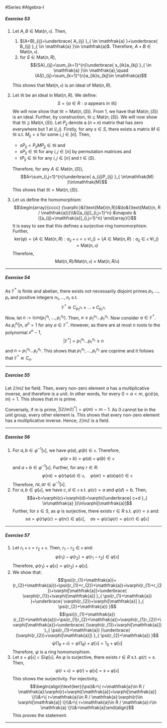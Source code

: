 #Series #Algebra-I 

##### Exercise 53
1. Let $A,B\in \text{Mat}(n,\mathfrak{a})$. Then, 
	1. $(A+B)_{ij}=\underbrace{ A_{ij} }_{ \in \mathfrak{a} }+\underbrace{ B_{ij} }_{ \in \mathfrak{a} }\in \mathfrak{a}$. Therefore, $A+B\in \text{Mat}(n,\mathfrak{a})$.
	2. for $S\in \text{Mat}(n,R)$,$$(SA)_{ij}=\sum_{k=1}^{n}\underbrace{ s_{ik}a_{kj} }_{ \in \mathfrak{a} }\in \mathfrak{a},\quad (AS)_{ij}=\sum_{k=1}^{n}a_{ik}s_{kj}\in \mathfrak{a}$$
	   
	This shows that $\text{Mat}(n,\mathfrak{a})$ is an ideal of $\text{Mat}(n,R)$.
2. Let $\mathfrak{M}$ be an ideal in $\text{Mat}(n,R)$. We define: $$S=\{ a\in R:a\text{ appears in }\mathfrak{M} \}$$We will now show that $\mathfrak{M}=\text{Mat}(n,(S))$. From 1, we have that $\text{Mat}(n,(S))$ is an ideal. Further, by construction, $\mathfrak{M}\subseteq \text{Mat}(n,(S))$. We will now show that $\mathfrak{M}\supseteq \text{Mat}(n,(S))$. Let $P_{ij}$ denote a $(n\times n)$ matrix that has zero everywhere but $1$ at $(i,j)$. Firstly, for any $s\in S$, there exists a matrix $M\in \mathfrak{M}$ s.t. $M_{ij}=s$ for some $i,j\in[n]$.  Then, 
	- $sP_{ij}=P_{ii}MP_{jj}\in\mathfrak{M}$ and
	- $sP_{ij}\in \mathfrak{M}$ for any $i,j\in[n]$ by permutation matrices and
	- $t P_{ij}\in\mathfrak{M}$ for any $i,j\in[n]$ and $t\in(S)$.
	  
	Therefore, for any $A\in \text{Mat}(n,(S))$, $$A=\sum_{i,j=1}^{n}\underbrace{ a_{ij}P_{ij} }_{ \in\mathfrak{M} }\in\mathfrak{M}$$
	This shows that $\mathfrak{M}=\text{Mat}(n,(S))$.
3. Let us define the homomorphism: $$\begin{array}{cccc} {\varphi:}&{\text{Mat}(n,R)}&\to&{\text{Mat}(n, R / \mathfrak{a})}\\&{[a_{ij}]_{i,j=1}^n} &\mapsto & {[a_{ij}+\mathfrak{a}]_{i,j=1}^n} \end{array}{}$$It is easy to see that this defines a surjective ring homomorphism. Further, $$\text{ker}(\varphi)=\{ A\in \text{Mat}(n,R): a_{ij}+\mathfrak{a}=\mathfrak{a}\ \forall i,j\}=\{ A\in \text{Mat}(n,R): a_{ij}\in\mathfrak{a}\ \forall i,j\}=\text{Mat}(n,\mathfrak{a})$$Therefore, $$\text{Mat}(n,R) / \text{Mat}(n,\mathfrak{a})\cong \text{Mat}(n, R / \mathfrak{a})$$
---
##### Exercise 54
As $\mathbb{F}^{*}$ is finite and abelian, there exists not necessarily disjoint primes $p_{1},\dots,p_{r}$ and positive integers $n_{1},\dots,n_{r}$ s.t. $$\mathbb{F}^{*}\cong C_{p_{1}^{n_{1}}}\times\dots \times C_{p_{r}^{n_{r}}}$$Now, let $n:=\text{lcm}(p_{1}^{n_{1}},\dots,p_{r}^{n_{r}})$. Then, $n\leq p_{1}^{n_{1}}\dots p_{r}^{n_{r}}$. Now consider $a\in \mathbb{F}^{*}$. As $p_{i}^{n_{i}}|n$, $a^n=1$ for any $a\in \mathbb{F}^{*}$. However, as there are at most $n$ roots to the polynomial $x^n-1$,$$\left| \mathbb{F}^* \right|=p_{1}^{n_{1}}\dots p_{r}^{n_{r}}\leq n $$ and $n=p_{1}^{n_{1}}\dots p_{r}^{n_{r}}$. This shows that $p_{1}^{n_{1}},\dots,p_{r}^{n_{r}}$ are coprime and it follows that $\mathbb{F}^{*}\cong C_{n}$.

---
##### Exercise 55
Let $\mathbb{Z} / m\mathbb{Z}$ be field. Then, every non-zero element $a$ has a multiplicative inverse, and therefore is a unit. In other words, for every $0<a<m$, $\gcd(a,m)=1$. This shows that $m$ is prime. 

Conversely, if $m$ is prime, $\left| (\mathbb{Z} / m\mathbb{Z})^{*} \right|=\varphi(m)=m-1$. As $0$ cannot be in the unit group, every other element is. This shows that every non-zero element has a multiplicative inverse. Hence, $\mathbb{Z} / m\mathbb{Z}$ is a field.


---
##### Exercise 56
1. For $a,b\in \varphi ^{-1}[\mathfrak{a}]$, we have $\varphi(a),\varphi(b)\in \mathfrak{a}$. Therefore, $$\varphi(a+b)=\varphi(a)+\varphi(b)\in\mathfrak{a}$$and $a+b\in \varphi ^{-1}[\mathfrak{a}]$. Further, for any $r\in R$: $$\varphi(ra)=\varphi(r)\varphi(a)\in \mathfrak{a},\quad \varphi(ar)=\varphi(a)\varphi(r)\in\mathfrak{a}$$Therefore, $ra,ar\in \varphi^{-1}[\mathfrak{a}]$.
2. For $a,b\in \varphi[\mathfrak{a}]$, we have $c,d\in \mathfrak{a}$ s.t. $\varphi(c)=a$ and $\varphi(d)=b$. Then, $$a+b=\varphi(c)+\varphi(d)=\varphi(\underbrace{ c+d }_{ \in\mathfrak{a} })\in\varphi[\mathfrak{a}]$$
	Further, for $s\in S$, as $\varphi$ is surjective, there exists $r\in R$ s.t. $\varphi(r)=s$ and: $$sa=\varphi(r)\varphi(c)=\varphi(rc)\in\varphi[\mathfrak{a}],\quad as=\varphi(c)\varphi(r)=\varphi(cr)\in\varphi[\mathfrak{a}]$$
---
##### Exercise 57
1. Let $r_{1}+\mathfrak{a}=r_{2}+\mathfrak{a}$. Then, $r_{1}-r_{2}\in \mathfrak{a}$ and: $$\varphi(r_{1})-\varphi(r_{2})=\varphi(r_{1}-r_{2})\in \varphi[\mathfrak{a}]$$ Therefore, $\varphi(r_{1})+\varphi[\mathfrak{a}]=\varphi(r_{2})+\varphi[\mathfrak{a}]$.
2. We show that: $$\psi((r_{1}+\mathfrak{a})+(r_{2}+\mathfrak{a}))=\psi((r_{1}+r_{2})+\mathfrak{a})=\varphi(r_{1}+r_{2})+\varphi[\mathfrak{a}]=\underbrace{ \varphi(r_{1})+\varphi[\mathfrak{a}] }_{ \psi(r_{1}+\mathfrak{a}) }+\underbrace{ \varphi(r_{2})+\varphi[\mathfrak{a}] }_{ \psi(r_{2}+\mathfrak{a}) }$$
	$$\psi((r_{1}+\mathfrak{a})(r_{2}+\mathfrak{a}))=\psi(r_{1}r_{2}+\mathfrak{a})=\varphi(r_{1}r_{2})+\varphi[\mathfrak{a}]=\underbrace{ (\varphi(r_{1})+\varphi[\mathfrak{a}]) }_{ \psi(r_{1}+\mathfrak{a}) }\underbrace{ (\varphi(r_{2})+\varphi[\mathfrak{a}]) }_{ \psi(r_{2}+\mathfrak{a}) }$$
	$$\psi(1_{R}+\mathfrak{a})=\varphi(1_{R})+\varphi[\mathfrak{a}]=1_{S}+\varphi [\mathfrak{a}]$$
	Therefore, $\psi$ is a ring homomorphism.
3. Let $s+\varphi[\mathfrak{a}]\in S / \varphi[\mathfrak{a}]$. As $\varphi$ is surjective, there exists $r\in R$ s.t. $\varphi(r)=s$. Then, $$\psi(r+\mathfrak{a})=\varphi(r)+\varphi[\mathfrak{a}]=s+\varphi[\mathfrak{a}]$$This shows the surjectivity. For injectivity, $$\begin{align}\text{ker}(\psi)&=\{ r+\mathfrak{a}\in R / \mathfrak{a}:\varphi(r)+\varphi[\mathfrak{a}]=\varphi[\mathfrak{a}] \}\\&=\{ r+\mathfrak{a}\in R / \mathfrak{a}:\varphi(r)\in \varphi[\mathfrak{a}] \}\\&=\{ r+\mathfrak{a}\in R / \mathfrak{a}:r\in \mathfrak{a} \}\\&=\mathfrak{a}\end{align}$$This proves the statement.
---